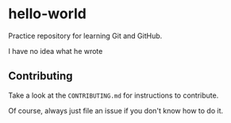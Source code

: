 hello-world
===========

Practice repository for learning Git and GitHub.

I have no idea what he wrote

## Contributing
Take a look at the `CONTRIBUTING.md` for instructions to contribute. 

Of course, always just file an issue if you don't know how to do it.
